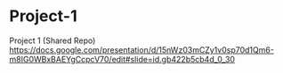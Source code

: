 # Project-1
Project 1 (Shared Repo)
https://docs.google.com/presentation/d/15nWz03mCZy1v0sp70d1Qm6-m8IG0WBxBAEYgCcpcV70/edit#slide=id.gb422b5cb4d_0_30